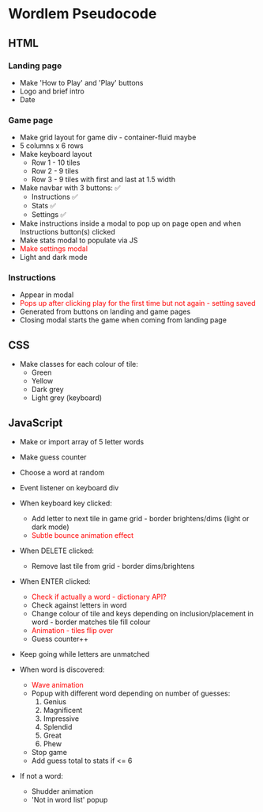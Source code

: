 # Wordlem Pseudocode

## HTML

### Landing page

- Make 'How to Play' and 'Play' buttons
- Logo and brief intro
- Date

### Game page

- Make grid layout for game div - container-fluid maybe
- 5 columns x 6 rows
- Make keyboard layout
  - Row 1 - 10 tiles
  - Row 2 - 9 tiles
  - Row 3 - 9 tiles with first and last at 1.5 width
- Make navbar with 3 buttons: ✅
  - Instructions ✅
  - Stats ✅
  - Settings ✅
- Make instructions inside a modal to pop up on page open and when Instructions button(s) clicked
- Make stats modal to populate via JS
- <span style="color:red">Make settings modal</span>
- Light and dark mode

### Instructions

- Appear in modal
- <span style="color:red">Pops up after clicking play for the first time but not again - setting saved</span>
- Generated from buttons on landing and game pages
- Closing modal starts the game when coming from landing page

## CSS

- Make classes for each colour of tile:
  - Green
  - Yellow
  - Dark grey
  - Light grey (keyboard)

## JavaScript

- Make or import array of 5 letter words
- Make guess counter
- Choose a word at random
- Event listener on keyboard div
- When keyboard key clicked:
  - Add letter to next tile in game grid - border brightens/dims (light or dark mode)
  - <span style="color:red">Subtle bounce animation effect</span>
- When DELETE clicked:
  - Remove last tile from grid - border dims/brightens
- When ENTER clicked:
  - <span style="color:red">Check if actually a word - dictionary API?</span>
  - Check against letters in word
  - Change colour of tile and keys depending on inclusion/placement in word - border matches tile fill colour
  - <span style="color:red">Animation - tiles flip over</span>
  - Guess counter++
- Keep going while letters are unmatched
- When word is discovered:
  - <span style="color:red">Wave animation</span>
  - Popup with different word depending on number of guesses:
    1. Genius
    2. Magnificent
    3. Impressive
    4. Splendid
    5. Great
    6. Phew
  - Stop game
  - Add guess total to stats if <= 6

- If not a word:
  - Shudder animation
  - 'Not in word list' popup
